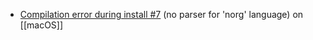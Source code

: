 - [Compilation error during install #7](https://github.com/nvim-neorg/tree-sitter-norg/issues/7#issuecomment-2443983973) (no parser for 'norg' language) on [[macOS]]